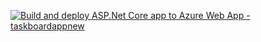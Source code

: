[![Build and deploy ASP.Net Core app to Azure Web App - taskboardappnew](https://github.com/tonytech83/TaskBoardAzure/actions/workflows/main_taskboardappnew.yml/badge.svg)](https://github.com/tonytech83/TaskBoardAzure/actions/workflows/main_taskboardappnew.yml)
